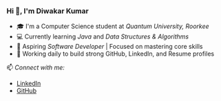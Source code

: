 ### Hi 👋, I'm Diwakar Kumar

- 🎓 I'm a Computer Science student at *Quantum University, Roorkee*
- 💻 Currently learning *Java* and *Data Structures & Algorithms*
- 🚀 Aspiring *Software Developer* | Focused on mastering core skills
- 🌱 Working daily to build strong GitHub, LinkedIn, and Resume profiles

📫 *Connect with me:*
- [LinkedIn](https://www.linkedin.com/in/diwakar-kumar-2a6b70303)
- [GitHub](https://github.com/diwakarkumar-dev)
